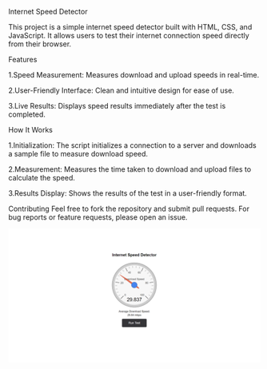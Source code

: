 Internet Speed Detector

This project is a simple internet speed detector built with HTML, CSS, and JavaScript. It allows users to test their internet connection speed directly from their browser.


Features

1.Speed Measurement: Measures download and upload speeds in real-time.

2.User-Friendly Interface: Clean and intuitive design for ease of use.

3.Live Results: Displays speed results immediately after the test is completed.


How It Works

1.Initialization: The script initializes a connection to a server and downloads a sample file to measure download speed.

2.Measurement: Measures the time taken to download and upload files to calculate the speed.

3.Results Display: Shows the results of the test in a user-friendly format.

Contributing
Feel free to fork the repository and submit pull requests. For bug reports or feature requests, please open an issue.

![internetspeeddetector](SampleSpeed.png)
